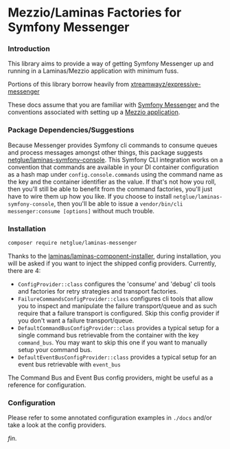 # Mezzio/Laminas Factories for Symfony Messenger

### Introduction

This library aims to provide a way of getting Symfony Messenger up and running in a Laminas/Mezzio application with minimum fuss.

Portions of this library borrow heavily from [xtreamwayz/expressive-messenger](https://github.com/xtreamwayz/expressive-messenger)

These docs assume that you are familiar with [Symfony Messenger](https://symfony.com/doc/current/messenger.html) and the conventions associated with setting up a [Mezzio application](https://docs.mezzio.dev/mezzio/).

### Package Dependencies/Suggestions

Because Messenger provides Symfony cli commands to consume queues and process messages amongst other things, this package suggests [netglue/laminas-symfony-console](https://github.com/netglue/laminas-symfony-console). This Symfony CLI integration works on a convention that commands are available in your DI container configuration as a hash map under `config.console.commands` using the command name as the key and the container identifier as the value. If that's not how you roll, then you'll still be able to benefit from the command factories, you'll just have to wire them up how you like. If you choose to install `netglue/laminas-symfony-console`, then you'll be able to issue a `vendor/bin/cli messenger:consume [options]` without much trouble. 

### Installation

```bash
composer require netglue/laminas-messenger
```

Thanks to the [laminas/laminas-component-installer](https://docs.laminas.dev/laminas-component-installer/), during installation, you will be asked if you want to inject the shipped config providers. Currently, there are 4:

- `ConfigProvider::class` configures the 'consume' and 'debug' cli tools and factories for retry strategies and transport factories.
- `FailureCommandsConfigProvider::class` configures cli tools that allow you to inspect and manipulate the failure transport/queue and as such require that a failure transport is configured. Skip this config provider if you don't want a failure transport/queue.
- `DefaultCommandBusConfigProvider::class` provides a typical setup for a single command bus retrievable from the container with the key `command_bus`. You may want to skip this one if you want to manually setup your command bus.
- `DefaultEventBusConfigProvider::class` provides a typical setup for an event bus retrievable with `event_bus`

The Command Bus and Event Bus config providers, might be useful as a reference for configuration.

### Configuration

Please refer to some annotated configuration examples in `./docs` and/or take a look at the config providers.

_fin._
